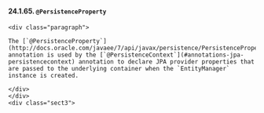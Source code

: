  #### 24.1.65. `@PersistenceProperty`

    <div class="paragraph">

    The [`@PersistenceProperty`](http://docs.oracle.com/javaee/7/api/javax/persistence/PersistenceProperty.html) annotation is used by the [`@PersistenceContext`](#annotations-jpa-persistencecontext) annotation to declare JPA provider properties that are passed to the underlying container when the `EntityManager` instance is created.

    </div>
    </div>
    <div class="sect3">